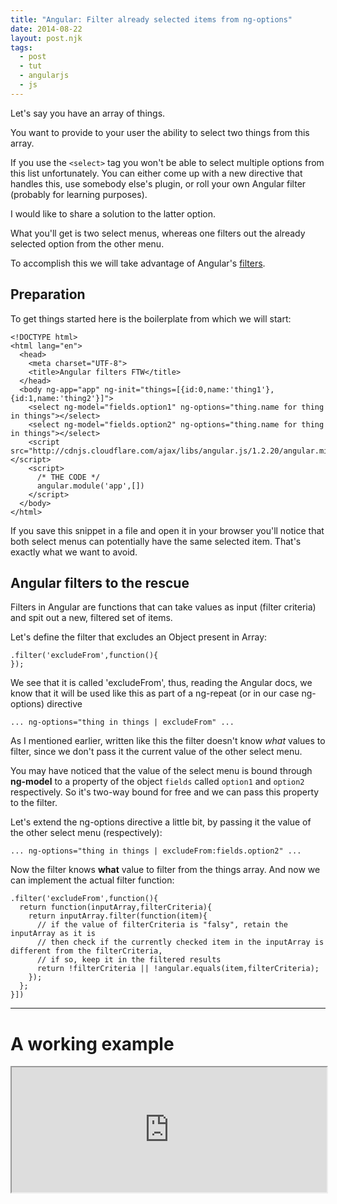 ```yaml
---
title: "Angular: Filter already selected items from ng-options"
date: 2014-08-22
layout: post.njk
tags:
  - post
  - tut
  - angularjs
  - js
---
```


Let's say you have an array of things.

You want to provide to your user the ability to select two things from this array.

If you use the `<select>` tag you won't be able to select multiple options from this list unfortunately. You can either come up with a new directive that handles this, use somebody else's plugin, or roll your own Angular filter (probably for learning purposes).

I would like to share a solution to the latter option.

What you'll get is two select menus, whereas one filters out the already selected option from the other menu.

To accomplish this we will take advantage of Angular's [filters](https://docs.angularjs.org/api/ng/filter/filter).


## Preparation

To get things started here is the boilerplate from which we will start:

```
<!DOCTYPE html>
<html lang="en">
  <head>
    <meta charset="UTF-8">
    <title>Angular filters FTW</title>
  </head>
  <body ng-app="app" ng-init="things=[{id:0,name:'thing1'},{id:1,name:'thing2'}]">
    <select ng-model="fields.option1" ng-options="thing.name for thing in things"></select>
    <select ng-model="fields.option2" ng-options="thing.name for thing in things"></select>
    <script src="http://cdnjs.cloudflare.com/ajax/libs/angular.js/1.2.20/angular.min.js"></script>
    <script>
      /* THE CODE */
      angular.module('app',[])
    </script>
  </body>
</html>
```

If you save this snippet in a file and open it in your browser you'll notice that both select menus can potentially have the same selected item.
That's exactly what we want to avoid.



## Angular filters to the rescue

Filters in Angular are functions that can take values as input (filter criteria) and spit out a new, filtered set of items.

Let's define the filter that excludes an Object present in Array:

```
.filter('excludeFrom',function(){
});
```

We see that it is called 'excludeFrom', thus, reading the Angular docs, we know that it will be used like this as part of a ng-repeat (or in our case ng-options) directive

```
... ng-options="thing in things | excludeFrom" ...
```

As I mentioned earlier, written like this the filter doesn't know *what* values to filter, since we don't pass it the current value of the other select menu.

You may have noticed that the value of the select menu is bound through **ng-model** to a property of the object `fields` called `option1` and `option2` respectively.
So it's two-way bound for free and we can pass this property to the filter.

Let's extend the ng-options directive a little bit, by passing it the value of the other select menu (respectively):


```
... ng-options="thing in things | excludeFrom:fields.option2" ...
```

Now the filter knows **what** value to filter from the things array.
And now we can implement the actual filter function:

```
.filter('excludeFrom',function(){
  return function(inputArray,filterCriteria){
    return inputArray.filter(function(item){
      // if the value of filterCriteria is "falsy", retain the inputArray as it is
      // then check if the currently checked item in the inputArray is different from the filterCriteria,
      // if so, keep it in the filtered results
      return !filterCriteria || !angular.equals(item,filterCriteria);
    });
  };
}])
```



-----


# A working example

<iframe src="http://embed.plnkr.co/hXNaCAZ5J75nAdqeF0C2/preview" width="100%" height="200px"></iframe>
